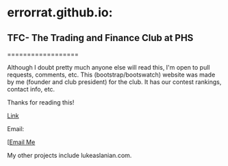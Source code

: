 # errorrat.github.io: 
## TFC- The Trading and Finance Club at PHS
==================

Although I doubt pretty much anyone else will read this, I'm open to pull requests, comments, etc. This (bootstrap/bootswatch)
website was made by me (founder and club president) for the club. It has our contest rankings, contact info, etc.

Thanks for reading this!


[Link](errorrat.github.io)

Email:

[<a href="mailto:luke@lukeaslanian.com">Email Me</a> 

My other projects include lukeaslanian.com.
